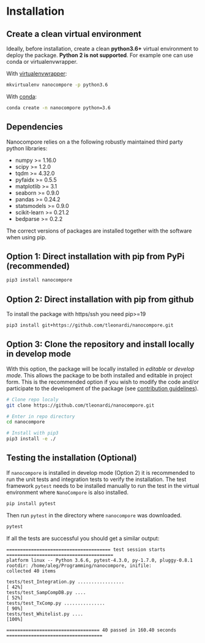 # Installation

## Create a clean virtual environment

Ideally, before installation, create a clean **python3.6+** virtual environment to deploy the package. **Python 2 is not supported**. For example one can use conda or virtualenvwrapper.

With [virtualenvwrapper](https://virtualenvwrapper.readthedocs.io/en/latest/install.html):

```bash
mkvirtualenv nanocompore -p python3.6
```

With [conda](https://conda.io/projects/conda/en/latest/user-guide/install/index.html):

```bash
conda create -n nanocompore python=3.6
```

## Dependencies

Nanocompore relies on a the following robustly maintained third party python libraries:

* numpy >= 1.16.0
* scipy >= 1.2.0
* tqdm >= 4.32.0
* pyfaidx >= 0.5.5
* matplotlib >= 3.1
* seaborn >= 0.9.0
* pandas >= 0.24.2
* statsmodels >= 0.9.0
* scikit-learn >= 0.21.2
* bedparse >= 0.2.2

The correct versions of packages are installed together with the software when using pip.

## Option 1: Direct installation with pip from PyPi (recommended)

```bash
pip3 install nanocompore
```

## Option 2: Direct installation with pip from github

To install the package with https/ssh you need pip>=19

```bash
pip3 install git+https://github.com/tleonardi/nanocompore.git
```

## Option 3: Clone the repository and install locally in develop mode

With this option, the package will be locally installed in *editable* or *develop mode*. This allows the package to be both installed and editable in project form. This is the recommended option if you wish to modify the code and/or participate to the development of the package (see [contribution guidelines](contributing.md)).

```bash
# Clone repo localy
git clone https://github.com/tleonardi/nanocompore.git

# Enter in repo directory
cd nanocompore

# Install with pip3
pip3 install -e ./
```

## Testing the installation (Optional)

If `nanocompore` is installed in develop mode (Option 2) it is recommended to run the unit tests and integration tests to verify the installation. The test framework `pytest` needs to be installed manually to run the test in the virtual environment where `NanoCompore` is also installed.

```bash
pip install pytest
```

Then run `pytest` in the directory where `nanocompore` was downloaded.
```bash
pytest
```

If all the tests are successful you should get a similar output:

```text
====================================== test session starts =======================================
platform linux -- Python 3.6.6, pytest-4.3.0, py-1.7.0, pluggy-0.8.1
rootdir: /home/aleg/Programming/nanocompore, inifile:
collected 40 items                                                                               

tests/test_Integration.py .................                                                [ 42%]
tests/test_SampCompDB.py ....                                                              [ 52%]
tests/test_TxComp.py ...............                                                       [ 90%]
tests/test_Whitelist.py ....                                                               [100%]

================================== 40 passed in 160.40 seconds ===================================
```
